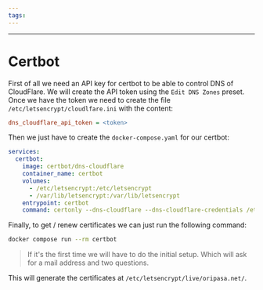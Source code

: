 ```yaml
---
tags:
---
```

---




# Certbot

First of all we need an API key for certbot to be able to control DNS of CloudFlare. We will create the API token using the `Edit DNS Zones` preset.
Once we have the token we need to create the file `/etc/letsencrypt/cloudlfare.ini` with the content:

```ini
dns_cloudflare_api_token = <token>
```

Then we just have to create the `docker-compose.yaml` for our certbot:

```yaml
services:
  certbot:
    image: certbot/dns-cloudflare
    container_name: certbot
    volumes:
      - /etc/letsencrypt:/etc/letsencrypt
      - /var/lib/letsencrypt:/var/lib/letsencrypt
    entrypoint: certbot
    command: certonly --dns-cloudflare --dns-cloudflare-credentials /etc/letsencrypt/cloudflare.ini -d "*.oripasa.net"
```


Finally, to get / renew certificates we can just run the following command:

```bash
docker compose run --rm certbot
```

> If it's the first time we will have to do the initial setup. Which will ask for a mail address and two questions.

This will generate the certificates at `/etc/letsencrypt/live/oripasa.net/`.
